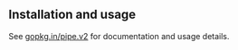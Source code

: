Installation and usage
----------------------

See [gopkg.in/pipe.v2](https://gopkg.in/pipe.v2) for documentation and usage details.
